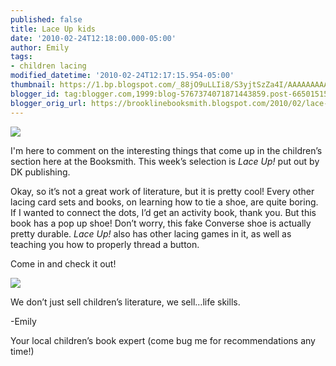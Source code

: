 ```yaml
---
published: false
title: Lace Up kids
date: '2010-02-24T12:18:00.000-05:00'
author: Emily
tags:
- children lacing
modified_datetime: '2010-02-24T12:17:15.954-05:00'
thumbnail: https://1.bp.blogspot.com/_88jO9uLLIi8/S3yjtSzZa4I/AAAAAAAAAAM/qebvVMnWs9I/s72-c/9780756658885H.jpg
blogger_id: tag:blogger.com,1999:blog-5767374071871443859.post-665015159653281697
blogger_orig_url: https://brooklinebooksmith.blogspot.com/2010/02/lace-up-kids.html
---
```

[![](https://1.bp.blogspot.com/_88jO9uLLIi8/S3yjtSzZa4I/AAAAAAAAAAM/qebvVMnWs9I/s320/9780756658885H.jpg)](https://1.bp.blogspot.com/_88jO9uLLIi8/S3yjtSzZa4I/AAAAAAAAAAM/qebvVMnWs9I/s1600-h/9780756658885H.jpg)

I'm here to comment on the interesting things that come up in the children’s section here at the Booksmith. <span style="font-size:+0;"></span> This week’s selection is _Lace Up!_ put out by DK publishing.

Okay, so it’s not a great work of literature, but it is pretty cool! <span style="font-size:+0;"></span> Every other lacing card sets and books, on learning how to tie a shoe, are quite boring. If I wanted to connect the dots, I’d get an activity book, thank you. But this book has a pop up shoe! <span style="font-size:+0;"></span> Don’t worry, this fake Converse shoe is actually pretty durable. _Lace Up!_ also has other lacing games in it, as well as teaching you how to properly thread a button.

Come in and check it out!

[![](https://1.bp.blogspot.com/_88jO9uLLIi8/S3ykA6kPx7I/AAAAAAAAAAU/FC0x_5CRSB8/s320/shoe2)](https://1.bp.blogspot.com/_88jO9uLLIi8/S3ykA6kPx7I/AAAAAAAAAAU/FC0x_5CRSB8/s1600-h/shoe2)

We don’t just sell children’s literature, we sell…life skills.

-Emily

Your local children’s book expert (come bug me for recommendations any time!)